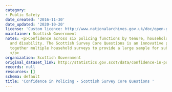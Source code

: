 ```yaml
---
category:
- Public Safety
date_created: '2016-11-30'
date_updated: '2020-10-20'
license: 'Custom licence: http://www.nationalarchives.gov.uk/doc/open-government-licence/version/3/'
maintainer: Scottish Government
notes: <p>Confidence across six policing functions by tenure, household type, sex
  and disability. The Scottish Survey Core Questions is an innovative project drawing
  together multiple household surveys to provide a large sample for subnational analysis.
  </p>
organization: Scottish Government
original_dataset_link: http://statistics.gov.scot/data/confidence-in-policing-sscq
records: null
resources: []
schema: default
title: 'Confidence in Policing - Scottish Survey Core Questions '
---
```

